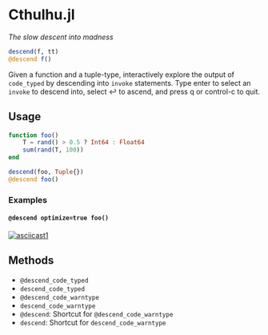 # Cthulhu.jl
*The slow descent into madness*

```julia
descend(f, tt)
@descend f()
```

Given a function and a tuple-type, interactively explore the output of
`code_typed` by descending into `invoke` statements. Type enter to select an
`invoke` to descend into, select ↩  to ascend, and press q or control-c to
quit.

## Usage

```julia
function foo()
    T = rand() > 0.5 ? Int64 : Float64
    sum(rand(T, 100))
end

descend(foo, Tuple{})
@descend foo()
```

### Examples

#### `@descend optimize=true foo()`
[![asciicast1](https://asciinema.org/a/y3a7kR38nbDGdm98kL9yZcUJA.svg)](https://asciinema.org/a/y3a7kR38nbDGdm98kL9yZcUJA)

## Methods

- `@descend_code_typed`
- `descend_code_typed`
- `@descend_code_warntype`
- `descend_code_warntype`
- `@descend`: Shortcut for `@descend_code_warntype`
- `descend`: Shortcut for `descend_code_warntype`
